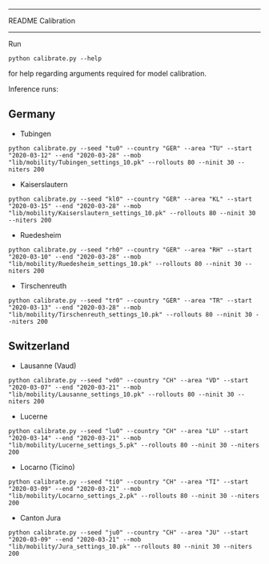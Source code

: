 ***************************
README Calibration
***************************

Run

```python calibrate.py --help```

for help regarding arguments required for model calibration.

Inference runs:

## Germany
* Tubingen 
```
python calibrate.py --seed "tu0" --country "GER" --area "TU" --start "2020-03-12" --end "2020-03-28" --mob "lib/mobility/Tubingen_settings_10.pk" --rollouts 80 --ninit 30 --niters 200
```

* Kaiserslautern 
```
python calibrate.py --seed "kl0" --country "GER" --area "KL" --start "2020-03-15" --end "2020-03-28" --mob "lib/mobility/Kaiserslautern_settings_10.pk" --rollouts 80 --ninit 30 --niters 200
```

* Ruedesheim
```
python calibrate.py --seed "rh0" --country "GER" --area "RH" --start "2020-03-10" --end "2020-03-28" --mob "lib/mobility/Ruedesheim_settings_10.pk" --rollouts 80 --ninit 30 --niters 200
```

* Tirschenreuth 
```
python calibrate.py --seed "tr0" --country "GER" --area "TR" --start "2020-03-13" --end "2020-03-28" --mob "lib/mobility/Tirschenreuth_settings_10.pk" --rollouts 80 --ninit 30 --niters 200
```

## Switzerland

* Lausanne (Vaud)
```
python calibrate.py --seed "vd0" --country "CH" --area "VD" --start "2020-03-07" --end "2020-03-21" --mob "lib/mobility/Lausanne_settings_10.pk" --rollouts 80 --ninit 30 --niters 200
```

* Lucerne
```
python calibrate.py --seed "lu0" --country "CH" --area "LU" --start "2020-03-14" --end "2020-03-21" --mob "lib/mobility/Lucerne_settings_5.pk" --rollouts 80 --ninit 30 --niters 200
```

* Locarno (Ticino)
```
python calibrate.py --seed "ti0" --country "CH" --area "TI" --start "2020-03-09" --end "2020-03-21" --mob "lib/mobility/Locarno_settings_2.pk" --rollouts 80 --ninit 30 --niters 200
```

* Canton Jura 
```
python calibrate.py --seed "ju0" --country "CH" --area "JU" --start "2020-03-09" --end "2020-03-21" --mob "lib/mobility/Jura_settings_10.pk" --rollouts 80 --ninit 30 --niters 200
```